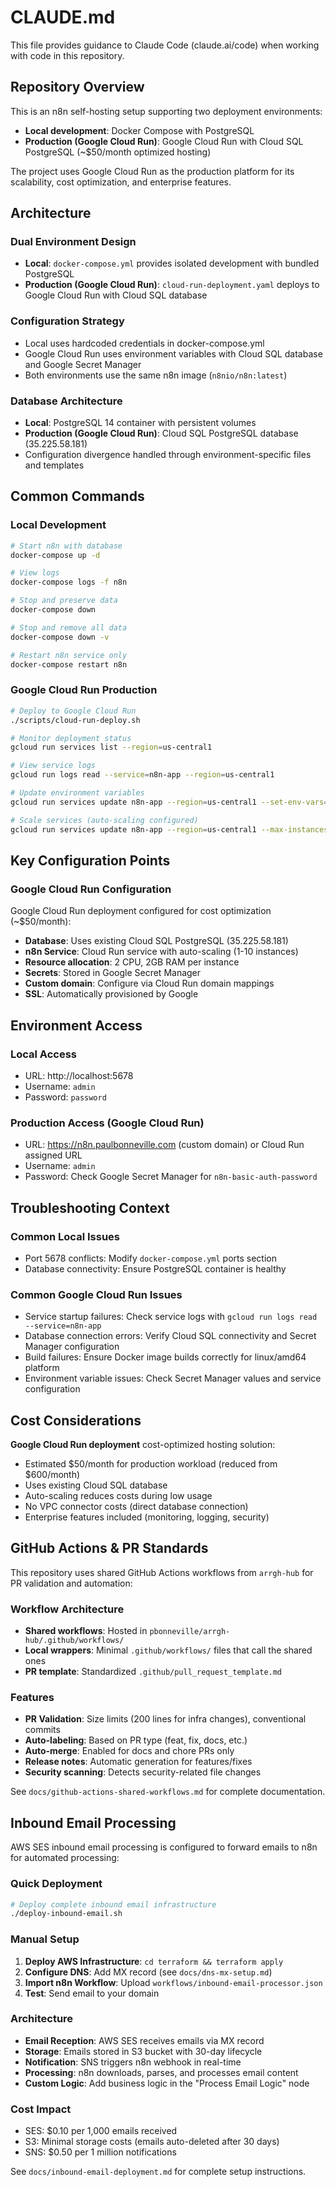# CLAUDE.md

This file provides guidance to Claude Code (claude.ai/code) when working with code in this repository.

## Repository Overview

This is an n8n self-hosting setup supporting two deployment environments:
- **Local development**: Docker Compose with PostgreSQL
- **Production (Google Cloud Run)**: Google Cloud Run with Cloud SQL PostgreSQL (~$50/month optimized hosting)

The project uses Google Cloud Run as the production platform for its scalability, cost optimization, and enterprise features.

## Architecture

### Dual Environment Design
- **Local**: `docker-compose.yml` provides isolated development with bundled PostgreSQL
- **Production (Google Cloud Run)**: `cloud-run-deployment.yaml` deploys to Google Cloud Run with Cloud SQL database

### Configuration Strategy
- Local uses hardcoded credentials in docker-compose.yml
- Google Cloud Run uses environment variables with Cloud SQL database and Google Secret Manager
- Both environments use the same n8n image (`n8nio/n8n:latest`)

### Database Architecture
- **Local**: PostgreSQL 14 container with persistent volumes
- **Production (Google Cloud Run)**: Cloud SQL PostgreSQL database (35.225.58.181)
- Configuration divergence handled through environment-specific files and templates

## Common Commands

### Local Development
```bash
# Start n8n with database
docker-compose up -d

# View logs
docker-compose logs -f n8n

# Stop and preserve data
docker-compose down

# Stop and remove all data
docker-compose down -v

# Restart n8n service only
docker-compose restart n8n
```

### Google Cloud Run Production
```bash
# Deploy to Google Cloud Run
./scripts/cloud-run-deploy.sh

# Monitor deployment status
gcloud run services list --region=us-central1

# View service logs
gcloud run logs read --service=n8n-app --region=us-central1

# Update environment variables
gcloud run services update n8n-app --region=us-central1 --set-env-vars="KEY=value"

# Scale services (auto-scaling configured)
gcloud run services update n8n-app --region=us-central1 --max-instances=10 --min-instances=1
```

## Key Configuration Points

### Google Cloud Run Configuration
Google Cloud Run deployment configured for cost optimization (~$50/month):
- **Database**: Uses existing Cloud SQL PostgreSQL (35.225.58.181)
- **n8n Service**: Cloud Run service with auto-scaling (1-10 instances)
- **Resource allocation**: 2 CPU, 2GB RAM per instance
- **Secrets**: Stored in Google Secret Manager
- **Custom domain**: Configure via Cloud Run domain mappings
- **SSL**: Automatically provisioned by Google

## Environment Access

### Local Access
- URL: http://localhost:5678
- Username: `admin`
- Password: `password`

### Production Access (Google Cloud Run)
- URL: https://n8n.paulbonneville.com (custom domain) or Cloud Run assigned URL
- Username: `admin`
- Password: Check Google Secret Manager for `n8n-basic-auth-password`

## Troubleshooting Context

### Common Local Issues
- Port 5678 conflicts: Modify `docker-compose.yml` ports section
- Database connectivity: Ensure PostgreSQL container is healthy

### Common Google Cloud Run Issues
- Service startup failures: Check service logs with `gcloud run logs read --service=n8n-app`
- Database connection errors: Verify Cloud SQL connectivity and Secret Manager configuration
- Build failures: Ensure Docker image builds correctly for linux/amd64 platform
- Environment variable issues: Check Secret Manager values and service configuration

## Cost Considerations

**Google Cloud Run deployment** cost-optimized hosting solution:
- Estimated $50/month for production workload (reduced from $600/month)
- Uses existing Cloud SQL database
- Auto-scaling reduces costs during low usage
- No VPC connector costs (direct database connection)
- Enterprise features included (monitoring, logging, security)

## GitHub Actions & PR Standards

This repository uses shared GitHub Actions workflows from `arrgh-hub` for PR validation and automation:

### Workflow Architecture
- **Shared workflows**: Hosted in `pbonneville/arrgh-hub/.github/workflows/`
- **Local wrappers**: Minimal `.github/workflows/` files that call the shared ones
- **PR template**: Standardized `.github/pull_request_template.md`

### Features
- **PR Validation**: Size limits (200 lines for infra changes), conventional commits
- **Auto-labeling**: Based on PR type (feat, fix, docs, etc.)
- **Auto-merge**: Enabled for docs and chore PRs only
- **Release notes**: Automatic generation for features/fixes
- **Security scanning**: Detects security-related file changes

See `docs/github-actions-shared-workflows.md` for complete documentation.

## Inbound Email Processing

AWS SES inbound email processing is configured to forward emails to n8n for automated processing:

### Quick Deployment
```bash
# Deploy complete inbound email infrastructure
./deploy-inbound-email.sh
```

### Manual Setup
1. **Deploy AWS Infrastructure**: `cd terraform && terraform apply`
2. **Configure DNS**: Add MX record (see `docs/dns-mx-setup.md`)
3. **Import n8n Workflow**: Upload `workflows/inbound-email-processor.json`
4. **Test**: Send email to your domain

### Architecture
- **Email Reception**: AWS SES receives emails via MX record
- **Storage**: Emails stored in S3 bucket with 30-day lifecycle
- **Notification**: SNS triggers n8n webhook in real-time
- **Processing**: n8n downloads, parses, and processes email content
- **Custom Logic**: Add business logic in the "Process Email Logic" node

### Cost Impact
- SES: $0.10 per 1,000 emails received
- S3: Minimal storage costs (emails auto-deleted after 30 days)
- SNS: $0.50 per 1 million notifications

See `docs/inbound-email-deployment.md` for complete setup instructions.